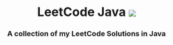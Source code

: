 
<h1 
    align="center">LeetCode Java
    <img align="center" src="https://skillicons.dev/icons?i=java" />
</h1>

<h3 align="center"> A collection of my LeetCode Solutions in Java</h3>
